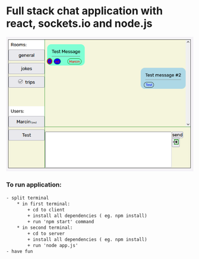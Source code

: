 # Full stack chat application with react, sockets.io and node.js

![Alt text](public\app-screen.PNG "app preview")

### To run application:
    - split terminal
        * in first terminal:
            + cd to client
            + install all dependencies ( eg. npm install)
            + run 'npm start' command
        * in second terminal:
            + cd to server
            + install all dependencies ( eg. npm install)
            + run 'node app.js'
    - have fun